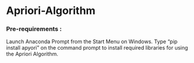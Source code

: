 # Apriori-Algorithm

<h3>Pre-requirements :</h3>
<p>Launch Anaconda Prompt from the Start Menu on Windows. Type “pip install apyori” on the
command prompt to install required libraries for using the Apriori Algorithm.</p>
